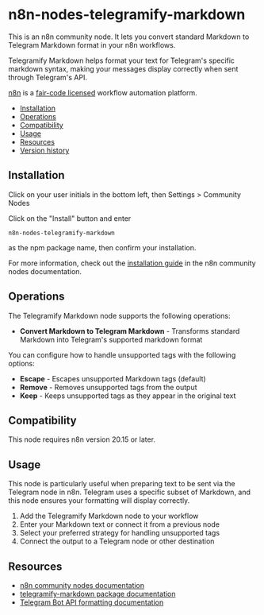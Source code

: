 # n8n-nodes-telegramify-markdown

This is an n8n community node. It lets you convert standard Markdown to Telegram Markdown format in your n8n workflows.

Telegramify Markdown helps format your text for Telegram's specific markdown syntax, making your messages display correctly when sent through Telegram's API.

[n8n](https://n8n.io/) is a [fair-code licensed](https://docs.n8n.io/reference/license/) workflow automation platform.

- [Installation](#installation)
- [Operations](#operations)
- [Compatibility](#compatibility)
- [Usage](#usage)
- [Resources](#resources)
- [Version history](#version-history)

## Installation

Click on your user initials in the bottom left, then Settings > Community Nodes

Click on the "Install" button and enter
```
n8n-nodes-telegramify-markdown
```
as the npm package name, then confirm your installation.

For more information, check out the [installation guide](https://docs.n8n.io/integrations/community-nodes/installation/) in the n8n community nodes documentation.

## Operations

The Telegramify Markdown node supports the following operations:

- **Convert Markdown to Telegram Markdown** - Transforms standard Markdown into Telegram's supported markdown format

You can configure how to handle unsupported tags with the following options:
- **Escape** - Escapes unsupported Markdown tags (default)
- **Remove** - Removes unsupported tags from the output
- **Keep** - Keeps unsupported tags as they appear in the original text

## Compatibility

This node requires n8n version 20.15 or later.

## Usage

This node is particularly useful when preparing text to be sent via the Telegram node in n8n. Telegram uses a specific subset of Markdown, and this node ensures your formatting will display correctly.

1. Add the Telegramify Markdown node to your workflow
2. Enter your Markdown text or connect it from a previous node
3. Select your preferred strategy for handling unsupported tags
4. Connect the output to a Telegram node or other destination

## Resources

* [n8n community nodes documentation](https://docs.n8n.io/integrations/community-nodes/)
* [telegramify-markdown package documentation](https://www.npmjs.com/package/telegramify-markdown)
* [Telegram Bot API formatting documentation](https://core.telegram.org/bots/api#formatting-options)
